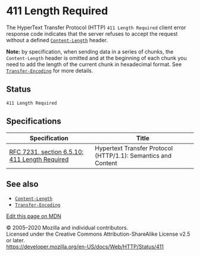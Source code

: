 411 Length Required
===================

The HyperText Transfer Protocol (HTTP) `411 Length Required` client error response code indicates that the server refuses to accept the request without a defined [`Content-Length`](../headers/content-length) header.

**Note:** by specification, when sending data in a series of chunks, the `Content-Length` header is omitted and at the beginning of each chunk you need to add the length of the current chunk in hexadecimal format. See [`Transfer-Encoding`](../headers/transfer-encoding) for more details.

Status
------

    411 Length Required

Specifications
--------------

<table><thead><tr class="header"><th>Specification</th><th>Title</th></tr></thead><tbody><tr class="odd"><td><a href="https://tools.ietf.org/html/rfc7231#section-6.5.10">RFC 7231, section 6.5.10: 411 Length Required</a></td><td>Hypertext Transfer Protocol (HTTP/1.1): Semantics and Content</td></tr></tbody></table>

See also
--------

-   [`Content-Length`](../headers/content-length)
-   [`Transfer-Encoding`](../headers/transfer-encoding)

<a href="https://developer.mozilla.org/en-US/docs/Web/HTTP/Status/411$edit" class="_attribution-link">Edit this page on MDN</a>

© 2005–2020 Mozilla and individual contributors.  
Licensed under the Creative Commons Attribution-ShareAlike License v2.5 or later.  
<a href="https://developer.mozilla.org/en-US/docs/Web/HTTP/Status/411" class="_attribution-link">https://developer.mozilla.org/en-US/docs/Web/HTTP/Status/411</a>
